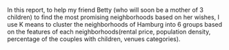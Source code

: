 In this report, to help my friend Betty (who will soon be a mother of 3 children) to find the most promising neighborhoods based on her wishes, I use K means to cluster the neighborhoods of Hamburg into 6 groups based on the features of each neighborhoods(rental price, population density, percentage of the couples with children, venues categories).
